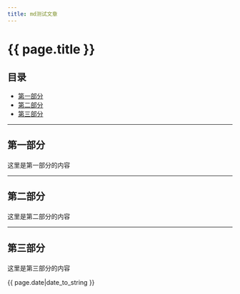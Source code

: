 ```yaml
---
title: md测试文章
---
```


# {{ page.title }}

## 目录
+ [第一部分](#partI)
+ [第二部分](#partII)
+ [第三部分](#partIII)

----------------------------------

## 第一部分 <p id="partI"></p>
这里是第一部分的内容

----------------------------------

## 第二部分 <p id="partII"></p>
这里是第二部分的内容

----------------------------------

## 第三部分 <p id="partIII"></p>
这里是第三部分的内容

{{ page.date|date_to_string }}
